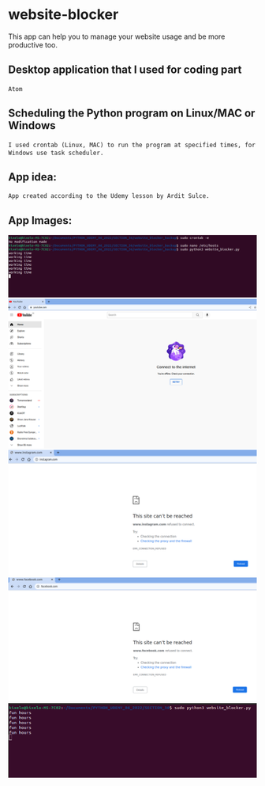 # website-blocker
This app can help you to manage your website usage and be more productive too.

## Desktop application that I used for coding part
```
Atom
```
## Scheduling the Python program on Linux/MAC or Windows
```
I used crontab (Linux, MAC) to run the program at specified times, for Windows use task scheduler.
```

## App idea:
```
App created according to the Udemy lesson by Ardit Sulce.
```
## App Images:
<img src="https://github.com/kixelo/website-blocker/blob/main/Screenshot%20from%202022-07-08%2019-06-53.png" />
<img src="https://github.com/kixelo/website-blocker/blob/main/Screenshot%20from%202022-07-08%2019-08-11.png" />
<img src="https://github.com/kixelo/website-blocker/blob/main/Screenshot%20from%202022-07-08%2019-08-40.png" />
<img src="https://github.com/kixelo/website-blocker/blob/main/Screenshot%20from%202022-07-08%2019-09-00.png" />
<img src="https://github.com/kixelo/website-blocker/blob/main/Screenshot%20from%202022-07-08%2019-16-11.png" />

